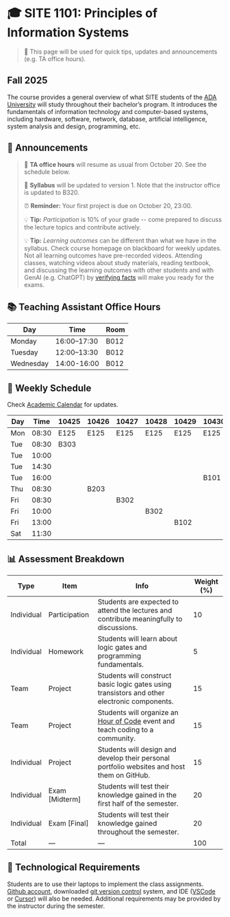 # 🎓 SITE 1101: Principles of Information Systems

> 🔔 This page will be used for quick tips, updates and announcements (e.g. TA office hours).

## Fall 2025
The course provides a general overview of what SITE students of the [ADA University](https://www.ada.edu.az/en/about/ada-university) will study throughout their bachelor’s program. It introduces the fundamentals of information technology and computer-based systems, including hardware, software, network, database, artificial intelligence, system analysis and design, programming, etc. 

## 📢 Announcements

> 📅 **TA office hours** will resume as usual from October 20. See the schedule below.
>
> 🏢 **Syllabus** will be updated to version 1. Note that the instructor office is updated to B320. 
> 
> ⏰ **Reminder:** Your first project is due on October 20, 23:00.
> 
> 💡 **Tip:** *Participation* is 10% of your grade -- come prepared to discuss the lecture topics and contribute actively.
>
> 💡 **Tip:** *Learning outcomes* can be different than what we have in the syllabus. Check course homepage on blackboard for weekly updates. Not all learning outcomes have pre-recorded videos. Attending classes, watching videos about study materials, reading textbook, and discussing the learning outcomes with other students and with GenAI (e.g. ChatGPT) by [verifying facts](https://en.wikipedia.org/wiki/Hallucination_(artificial_intelligence)) will make you ready for the exams.

## 📚 Teaching Assistant Office Hours

| Day       | Time         | Room |
|-----------|--------------|------|
| Monday    | 16:00–17:30  | B012 |
| Tuesday   | 12:00–13:30  | B012 |
| Wednesday | 14:00-16:00  | B012 |

## 📅  Weekly Schedule

Check [Academic Calendar](https://www.ada.edu.az/en/academics/academic-calendar) for updates.

| Day  | Time  | 10425 | 10426 | 10427 | 10428 | 10429 | 10430 | 10431 | 10432 | 10640 |
|------|-------|-------|-------|-------|-------|-------|-------|-------|-------|-------|
| Mon  | 08:30 | E125  | E125  | E125  | E125  | E125  | E125  | E125  | E125  | E125  |
| Tue  | 08:30 | B303  |       |       |       |       |       |       |       |       |
| Tue  | 10:00 |       |       |       |       |       |       |       | A301  |       |
| Tue  | 14:30 |       |       |       |       |       |       | D208  |       |       |
| Tue  | 16:00 |       |       |       |       |       | B101  |       |       |       |
| Thu  | 08:30 |       | B203  |       |       |       |       |       |       |       |
| Fri  | 08:30 |       |       | B302  |       |       |       |       |       |       |
| Fri  | 10:00 |       |       |       | B302  |       |       |       |       |       |
| Fri  | 13:00 |       |       |       |       | B102  |       |       |       |       |
| Sat  | 11:30 |       |       |       |       |       |       |       |       | B303  |

## 📊 Assessment Breakdown

| Type       | Item                    | Info                                                                                              | Weight (%) |
|------------|------------------------|---------------------------------------------------------------------------------------------------|------------|
| Individual | Participation          | Students are expected to attend the lectures and contribute meaningfully to discussions.         | 10         |
| Individual | Homework               | Students will learn about logic gates and programming fundamentals.                              | 5          |
| Team       | Project                | Students will construct basic logic gates using transistors and other electronic components.     | 15         |
| Team       | Project                | Students will organize an [Hour of Code](https://hourofcode.com/az/en/how-to/events) event and teach coding to a community.                   | 15         |
| Individual | Project                | Students will design and develop their personal portfolio websites and host them on GitHub.     | 15         |
| Individual | Exam [Midterm]         | Students will test their knowledge gained in the first half of the semester.                    | 20         |
| Individual | Exam [Final]           | Students will test their knowledge gained throughout the semester.                              | 20         |
| Total  | —                      | —                                                                                                | 100    |


## 📝 Technological Requirements
Students are to use their laptops to implement the class assignments. [Github account](https://github.com/), downloaded [git version control](https://git-scm.com/book/ms/v2/Getting-Started-About-Version-Control) system, and IDE ([VSCode](https://code.visualstudio.com/) or [Cursor](https://cursor.com/download)) will also be needed. Additional requirements may be provided by the instructor during the semester.

